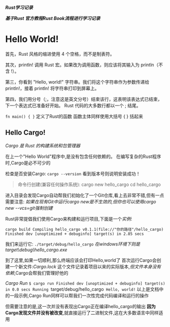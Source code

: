 ***Rust学习记录***

***基于Rust 官方教程Rust Book流程进行学习记录***

# Hello World!

首先，Rust 风格的缩进使用 4 个空格，而不是制表符。

其次，println! 调用 Rust 宏。如果改为调用函数，则应该将其输入为 println（不含 !）。

第三，你看到 "Hello, world!" 字符串。我们将这个字符串作为参数传递给 println!，接着 println! 将字符串打印到屏幕上。

第四，我们用分号（;，注意这是英文分号）结束该行，这表明该表达式已结束，下一个表达式已准备好开始。
Rust 代码的大多数行都以一个 ; 结尾。

`fn main() { }` 定义了Rust的函数
函数主体同样使用大括号 { } 括起来

## Hello Cargo!
*Cargo 是 Rust 的构建系统和包管理器*

在上一个"Hello World"程序中,是没有包含任何依赖的。
在编写复杂的Rust程序时,Cargo是必不可少的

检查是否安装Cargo:
`cargo --version`
看到版本号则说明安装成功！

>命令行创建(兼容任何操作系统):
> cargo new hello_cargo
> cd hello_cargo

进入目录会发现Cargo自动帮我们初始化了一个Git仓库,看上去非常不错,但有一点需要注意:
*如果在现有Git中运行cargo new是不生效的,但你也可以使用cargo new --vcs=git强制创建*

Rust非常提倡我们使用Cargo来构建和运行项目,下面是一个*实例*:

`cargo build
  Compiling hello_cargo v0.1.1(file://"你的路径"/hello_cargo)
    Finished dev [unoptimized + debuginfo] target(s) in 2.85 secs`

我们来运行它:
`./target/debug/hello_cargo`
*在windows环境下则是target\debug\hello_cargo.exe*

到了这里,如果一切顺利,那么终端应该会打印Hello,world了
首次运行Cargo会创建一个新文件:*Cargo.lock*
这个文件记录着项目以来的实际版本,*但文件本身没有依赖*,Cargo会帮我们管理好他的

*Cargo Run*
`$ cargo run
    Finished dev [unoptimized + debuginfo] target(s) in 0.0 secs
     Running `target/debug/hello_cargo`
Hello, world!`
以上是文档中的一段示例,Cargo Run同样可以帮我们一次性完成代码编译和运行的操作

但需要注意的是,这一次并没有表现出Cargo正在编译hello_cargo的输出
**因为Cargo发现文件并没有被改变**,就直接运行了二进制文件,这在大多数语言中同样适用







